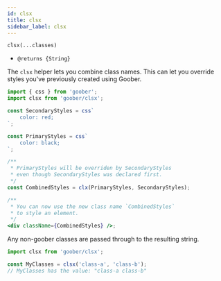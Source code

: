 ```yaml
---
id: clsx
title: clsx
sidebar_label: clsx
---
```


`clsx(...classes)`

-   `@returns {String}`

The `clsx` helper lets you combine class names. This can let you
override styles you've previously created using Goober.

```jsx
import { css } from 'goober';
import clsx from 'goober/clsx';

const SecondaryStyles = css`
    color: red;
`;

const PrimaryStyles = css`
    color: black;
`;

/**
 * PrimaryStyles will be overriden by SecondaryStyles
 * even though SecondaryStyles was declared first.
 */
const CombinedStyles = clx(PrimaryStyles, SecondaryStyles);

/**
 * You can now use the new class name `CombinedStyles`
 * to style an element.
 */
<div className={CombinedStyles} />;
```

Any non-goober classes are passed through to the resulting string.

```js
import clsx from 'goober/clsx';

const MyClasses = clsx('class-a', 'class-b');
// MyClasses has the value: "class-a class-b"
```
